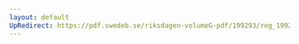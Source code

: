 ```yaml
---
layout: default
UpRedirect: https://pdf.swedeb.se/riksdagen-volumeG-pdf/199293/reg_199293/reg_199293_0407.pdf
---
```

